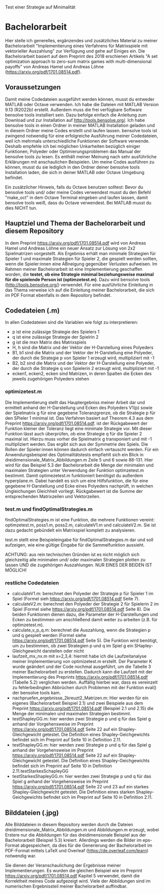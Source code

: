 Test einer Strategie auf Minimalität
# Bachelorarbeit
Hier stelle ich generelles, ergänzendes und zusätzliches Material zu meiner Bachelorarbeit "Implementierung eines Verfahrens für Matrixspiele mit vektorieller Auszahlung" zur Verfügung und gehe auf Einiges ein. Die Bachelorarbeit basiert auf dem Preprint des 2018 erschienen Artikels "A set optimization
approach to zero-sum matrix games with multi-dimensional payoffs" von Andreas Hamel und Andreas Löhne (https://arxiv.org/pdf/1701.08514.pdf).

## Voraussetzungen
Damit meine Codedateien ausgeführt werden können, musst du entweder MATLAB oder Octave verwenden. Ich habe die Dateien mit MATLAB Version 9.13 (R2022b) erstellt. Außerdem muss die frei verfügbare Software bensolve tools installiert sein. Dazu befolge einfach die Anleitung zum Download und zur Installation auf http://tools.bensolve.org/. Ich habe bensolve tools in einen Ordner in meiner MATLAB Installation geladen und in diesem Ordner meine Codes erstellt und laufen lassen. bensolve tools ist zwingend notwendig für eine erfolgreiche Ausführung meiner Codedateien, weil ich mehrmals unterschiedliche Funktionen der Software verwende. Deshalb empfehle ich bei möglichen Unkarheiten bezüglich einiger Funktionen, Polyeder oder Optimierungsproblemen das Manual der bensolve tools zu lesen. Es enthält meiner Meinung nach sehr ausführliche Erklärungen mit anschaulichen Beispielen. Um meine Codes ausführen zu können, musst du sie lediglich in den Ordner deiner bensolve tools Installation laden, die sich in deiner MATLAB oder Octave Umgebung befindet.

Ein zusätzlicher Hinweis, falls du Octave benutzen solltest: Bevor du bensolve tools und/ oder meine Codes verwendest musst du den Befehl "make_oct" in dem Octave Terminal eingeben und laufen lassen, damit bensolve tools weiß, dass du Octave verwendest. Bei MATLAB musst du dies NICHT tun.

## Hauptziel und Thema der Bachelorarbeit und diesem Repository
In dem Preprint https://arxiv.org/pdf/1701.08514.pdf wird von Andreas Hamel und Andreas Löhne ein neuer Ansatz zur Lösung von 2x2 Spielmatrizen vorgestellt. Als Ergebniss erhält man minimale Strategien für Spieler 1 und maximale Strategien für Spieler 2, die gespielt werden sollten, wenn die Spieler:innen eine ABneigung gegenüber Verlusten aufweisen. Im Rahmen meiner Bachelorarbeit ist eine Implementierung geschaffen worden, die **testet, ob eine Strategie minimal beziehungsweise maximal für die spielende Person ist (optimzetest.m)**. Dazu wird bensolve tools (http://tools.bensolve.org/) verwendet. Für eine ausführliche Einleitung in das Thema verweise ich auf die Einleitung meiner Bachelorarbeit, die sich im PDF Format ebenfalls in dem Repository befindet.

## Codedateien (.m)
In allen Codedateien sind die Variablen wie folgt zu interpretieren:
- p ist eine zulässige Strategie des Spielers 1
- q ist eine zulässige Strategie der Spielrin 2
- g ist die mxn Matrix des Matrixspiels
- H, h sind die Matrix und der Vektor der H-Darstellung eines Polyeders
- B1, b1 sind die Matrix und der Vektor der H-Darstellung eine Polyeder, der durch die Strategie p von Spieler 1 erzeugt wird, multipliziert mit -1
- B2, b2 sind die Matrix und der Vektor der H-Darstellung eine Polyeder, der durch die Strategie q von Spielerin 2 erzeugt wird, multipliziert mit -1
- ecken1, ecken2, ecken sind Matrizen, in deren Spalten die Ecken des jeweils zugehörigen Polyeders stehen

### optimizetest.m
Die Implementierung stellt das Hauptergebniss meiner Arbeit dar und ermittelt anhand der H-Darstellung und Ecken des Polyeders V1(p) sowie der Spielmatrix g für eine gegebene Toleranzgrenze, ob die Strategie p für den SPieler 1 minimal ist. Das Verfahren basiert auf Theorem 4.3 aus dem Preprint https://arxiv.org/pdf/1701.08514.pdf. ist der Rückgabewert der Funktion kleiner der Toleranz liegt eine minimale Strategie vor. Mit dieser Funktion lässt auch überprüfen, ob eine Strategie q für die Spieler 2 maximal ist. Hierzu muss vorher die Spielmatrix g transponiert und mit -1 multipliziert werden. Das ergibt sich aus der Symmetrie des Spiels. Die Rollen der Spieler:innen können dadurch einfach vertauscht werden. Für ein Anwendungsbeispiel des Optimalitätstests empfiehlt sich ein Blick in dreidimensionale_Matrix_Abbildungen.m Zeile 5 und 6 sowie 88-131. Hier wird für das Beispiel 5.3 der Bachelorarbeit die Menge der minimalen und maximalen Strategien unter Verwendung der Funktion optimzetest.m bestimmt. Damit optimezetest.m funktioniert benötigst du außerdem hyperplane.m. Dabei handelt es sich um eine Hilfsfunktion, die für eine gegebene H-Darstellung und Ecke eines Polyeders nachprüft, in welchen Ungleichungen Gleichheit vorliegt. Rückgabewert ist die Summe der entsprechenden Matrixzeilen und Vektorzeilen.

### test.m und findOptimalStrategies.m
findOptimalStrategies.m ist eine Funktion, die mehrere Funktionen vereint: optimzetest.m, poss1.m, poss2.m, calculateV1.m und calculateV2.m. Sie ist dazu gedacht gebündelt ein Matrixspiel komplett zu analysieren.

test.m stellt eine Beispieleingabe für findOptimalStrategies.m dar und soll aufzeigen, wie eine gültige Eingabe für die Sammelfunktion aussieht.

ACHTUNG: aus rein technischen Gründen ist es nicht möglich sich gleichzeitig alle minimalen und/ oder maximalen Strategien plotten zu lassen UND die zugehörigen Auszahlungen. NUR EINES DER BEIDEN IST MÖGLICH!

### restliche Codedateien
- calculateV1.m: berechnet den Polyeder der Strategie p für Spieler 1 im Spiel (Formel sieh https://arxiv.org/pdf/1701.08514.pdf Seite 7).
- calculateV2.m: berechnet den Polyeder der Strategie 2 für Spielerin 2 im Spiel (Formel siehe https://arxiv.org/pdf/1701.08514.pdf Seite 8). Die beiden Funktionen dienen dazu, die Parameter der H-Darstellungen und Ecken zu bestimmen um anschließend damit weiter zu arbeiten (z.B. für optimzetest.m).
- calculate_v_p_q.m: berechnet die Auszahlung, wenn die Strategien p und q gespielt werden (Formel siehe https://arxiv.org/pdf/1701.08514.pdf Seite 5). Die Funktion wird benötigt, um zu bestimmen, ob zwei Strategien p und q im Spiel g ein SHapley-Gleichgewicht darstellen oder nicht
- laufzeit_mx_nx.m mit x=2,3,4: hiermit habe ich die Laufzeitanalyse meiner Implementierung von optimizetest.m erstellt. Der Parameter K wurde geändert und der Code nochmal ausgeführt, um die Tabelle 3 meiner Bachelorarbeit zu erstellen. Dadurch kann die Laufzeit mit der Implementierung des Preprints https://arxiv.org/pdf/1701.08514.pdf (Tabelle 5.2) verglichen werden. Auffällig hierbei war, dass es vereinzelt zu fehlerbedingten Abbrüchen durch Problemen mit der Funktion eval() der bensolve tools kam.
- nachpruefen_ergebnisse_2kreuzt2_Matrizen.m: Hier werden für ein eigenes (Bachelorarbeit Beispiel 2.1) und zwei Beispiele aus dem Preprint https://arxiv.org/pdf/1701.08514.pdf (Beispiel 2.1 und 2.15) die Menge der minimalen und maximalen Strategien bestimmt.
- testShapleyGG.m: hier werden zwei Strategie p und q für das Spiel g anhand der Vorgehensweise im Preprint https://arxiv.org/pdf/1701.08514.pdf Seite 22 auf ein Shapley-Gleichgewicht getestet. Die Definition eines Shapley-Geichgewichts befindet sich im Preprint auf Seite 10 in Definition 2.11.
- testShapleyGG.m: hier werden zwei Strategie p und q für das Spiel g anhand der Vorgehensweise im Preprint https://arxiv.org/pdf/1701.08514.pdf Seite 22 auf ein Shapley-Gleichgewicht getestet. Die Definition eines Shapley-Geichgewichts befindet sich im Preprint auf Seite 10 in Definition 2.11.testStarkesSchapleyGG
- testStarkesShapleyGG.m: hier werden zwei Strategie p und q für das Spiel g anhand der Vorgehensweise im Preprint https://arxiv.org/pdf/1701.08514.pdf Seite 22 und 23 auf ein starkes Shapley-Gleichgewicht getestet. Die Definition eines starken Shapley-Geichgewichts befindet sich im Preprint auf Seite 10 in Definition 2.11.

## Bilddateien (.jpg)
Alle Bilddateien in diesem Repository werden durch die Dateien dreidimensionale_Matrix_Abbildungen.m und Abbildungen.m erzeugt, wobei Erstere nur die Abbildungen für das dreidimensionale Beispiel aus der Bachelorarbeit (Beispiel 5.3) kreiert. Allerdings werden die Bilder im eps-Format abgespeichert, da dies für die Generierung der Bachelorarbeit im PDF-Format mittels LaTeX und Overleaf (https://de.overleaf.com/learn) notwendig war.

Sie dienen der Veranschaulichung der Ergebnisse meiner Implementierungen. Es wurden die gleichen Beispiel wie im Preprint https://arxiv.org/pdf/1701.08514.pdf Kapitel 5 verwendet, damit die Korrektheit meines Code aufgezeigt wird. Viele der Abbildungen sind im numerischen Ergebnissteil meiner Bachelorarbeit auffindbar.

